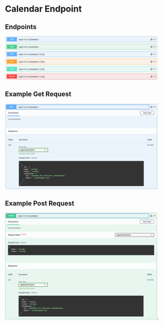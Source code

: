 # Calendar Endpoint


## Endpoints
![calendar endpoints](screenshot/calendar_endpoints.png)

## Example Get Request

![calendar get request](screenshot/calendar_get.png)

## Example Post Request

![calendar post request](screenshot/calendar_post.png)